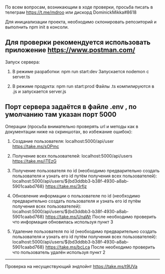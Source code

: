 По всем вопросам, возникающим в ходе проверки, просьба писать в телеграм https://t.me/mdroo или дискорд DominickMikka#8618

Для инициализации проекта, необходимо склонировать репозиторий и выполнить npm init в консоли.

Для проверки рекомендуется использовать приложение https://www.postman.com/
-----------------------
Запуск сервера:

1. В режиме разработки:
npm run start:dev
Запускается nodemon с server.ts 

2. В режиме продукта:
npm run start:prod
Файлы .ts компилируются в .js и запускается server.js

Порт сервера задаётся в файле .env , по умолчанию там указан порт 5000
-----------------------
Операции (просьба внимательно проверять url и методы как в документации ниже на скриншотах, во избежание ошибок):

1. Создание пользователя:
localhost:5000/api/user
https://take.ms/sOPmc

2. Получение всех пользователей:
localhost:5000/api/users
https://take.ms/iTEzG

3. Получение пользователя по id (необходимо предварительно создать пользователя и узнать его id путём получения всех пользователей):
localhost:5000/api/users/${bd3ddbb3-b38f-4930-a8ab-5901caabd768}
https://take.ms/3rfjz

4. Обновление информации о пользователе по id (необходимо предварительно создать пользователя и узнать его id путём получения всех пользователей):
localhost:5000/api/users/${bd3ddbb3-b38f-4930-a8ab-5901caabd768}
https://take.ms/UnaWr
После необходимо проверить что информация обновилась используя пункт 3

5. Удаление пользователя по id (необходимо предварительно создать пользователя и узнать его id путём получения всех пользователей):
localhost:5000/api/users/${bd3ddbb3-b38f-4930-a8ab-5901caabd768}
https://take.ms/bcLca
После необходимо проверить что пользователь удалён используя пункт 2
-----------------------
Проверка на несуществующий эндпойнт
https://take.ms/t9UVa